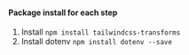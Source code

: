 #### Package install for each step

1. Install ``` npm install tailwindcss-transforms ```
2. Install dotenv ```npm install dotenv --save```
